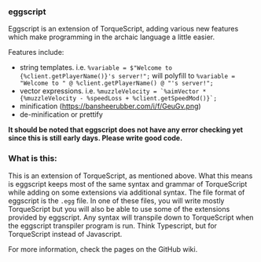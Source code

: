 ### eggscript

Eggscript is an extension of TorqueScript, adding various new features which make programming in the archaic language a little easier.

Features include:
- string templates. i.e. ```%variable = $"Welcome to {%client.getPlayerName()}'s server!";``` will polyfill to ```%variable = "Welcome to " @ %client.getPlayerName() @ "'s server!";```
- vector expressions. i.e. ```%muzzleVelocity = `%aimVector * {%muzzleVelocity - %speedLoss + %client.getSpeedMod()}`;```
- minification (https://bansheerubber.com/i/f/GeuGv.png)
- de-minification or prettify

**It should be noted that eggscript does not have any error checking yet since this is still early days. Please write good code.**

### What is this:
This is an extension of TorqueScript, as mentioned above. What this means is eggscript keeps most of the same syntax and grammar of TorqueScript while adding on some extensions via additional syntax. The file format of eggscript is the ```.egg``` file. In one of these files, you will write mostly TorqueScript but you will also be able to use some of the extensions provided by eggscript. Any syntax will transpile down to TorqueScript when the eggscript transpiler program is run. Think Typescript, but for TorqueScript instead of Javascript.

For more information, check the pages on the GitHub wiki.